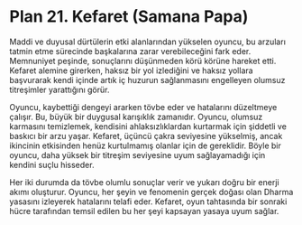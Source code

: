 # Plan 21. Kefaret (Samana Papa)

Maddi ve duyusal dürtülerin etki alanlarından yükselen oyuncu, bu arzuları tatmin etme sürecinde başkalarına zarar verebileceğini fark eder. Memnuniyet peşinde, sonuçlarını düşünmeden körü körüne hareket etti. Kefaret alemine girerken, haksız bir yol izlediğini ve haksız yollara başvurarak kendi içinde artık iç huzurun sağlanmasını engelleyen olumsuz titreşimler yarattığını görür.

Oyuncu, kaybettiği dengeyi ararken tövbe eder ve hatalarını düzeltmeye çalışır. Bu, büyük bir duygusal karışıklık zamanıdır. Oyuncu, olumsuz karmasını temizlemek, kendisini ahlaksızlıklardan kurtarmak için şiddetli ve baskıcı bir arzu yaşar. Kefaret, üçüncü çakra seviyesine yükselmiş, ancak ikincinin etkisinden henüz kurtulmamış olanlar için de gereklidir. Böyle bir oyuncu, daha yüksek bir titreşim seviyesine uyum sağlayamadığı için kendini suçlu hisseder.

Her iki durumda da tövbe olumlu sonuçlar verir ve yukarı doğru bir enerji akımı oluşturur. Oyuncu, her şeyin ve fenomenin gerçek doğası olan Dharma yasasını izleyerek hatalarını telafi eder. Kefaret, oyun tahtasında bir sonraki hücre tarafından temsil edilen bu her şeyi kapsayan yasaya uyum sağlar.
